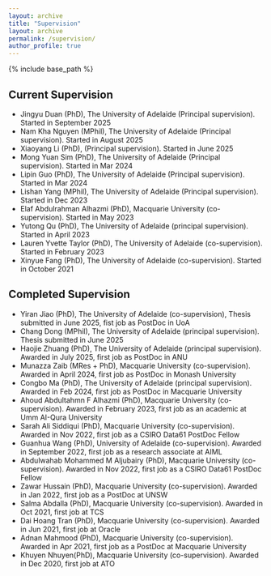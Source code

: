 ```yaml
---
layout: archive
title: "Supervision"
layout: archive
permalink: /supervision/
author_profile: true
---
```


{% include base_path %}


## Current Supervision
- Jingyu Duan (PhD), The University of Adelaide (Principal supervision). Started in September 2025
- Nam Kha Nguyen (MPhil), The University of Adelaide (Principal supervision). Started in August 2025
- Xiaoyang Li (PhD), (Principal supervision). Started in June 2025 
- Mong Yuan Sim (PhD), The University of Adelaide (Principal supervision). Started in Mar 2024
- Lipin Guo (PhD), The University of Adelaide (Principal supervision). Started in Mar 2024
- Lishan Yang (MPhil), The University of Adelaide (Principal supervision). Started in Dec 2023
- Elaf Abdulrahman Alhazmi (PhD), Macquarie University (co-supervision). Started in May 2023
- Yutong Qu (PhD), The University of Adelaide (principal supervision). Started in April 2023
- Lauren Yvette Taylor (PhD), The University of Adelaide (co-supervision). Started in February 2023
- Xinyue Fang (PhD), The University of Adelaide (co-supervision). Started in October 2021

## Completed Supervision
- Yiran Jiao (PhD), The University of Adelaide (co-supervision), Thesis submitted in June 2025, fist job as PostDoc in UoA
- Chang Dong (MPhil), The University of Adelaide (principal supervision). Thesis submitted in June 2025
- Haojie Zhuang (PhD), The University of Adelaide (principal supervision). Awarded in July 2025, first job as PostDoc in ANU
- Munazza Zaib (MRes + PhD), Macquarie University (co-supervision). Awarded in April 2024, first job as PostDoc in Monash University
- Congbo Ma (PhD), The University of Adelaide (principal supervision). Awarded in Feb 2024, first job as PostDoc in Macquarie University
-  Ahoud Abdultahmn F Alhazmi (PhD), Macquarie University (co-supervision). Awarded in February 2023, first job as an academic at Umm AI-Qura University
- Sarah Ali Siddiqui (PhD), Macquarie University (co-supervision). Awarded in Nov 2022, first job as a CSIRO Data61 PostDoc Fellow
- Guanhua Wang (PhD), University of Adelaide (co-supervision). Awarded in September 2022, first job as a research associate at AIML  
- Abdulwahab Mohammed M Aljubairy (PhD), Macquarie University (co-supervision). Awarded in Nov 2022, first job as a CSIRO Data61 PostDoc Fellow
- Zawar Hussain (PhD), Macquarie University (co-supervision). Awarded in Jan 2022, first job as a PostDoc at UNSW
- Salma Abdalla (PhD), Macquarie University (co-supervision). Awarded in Oct 2021, first job at TCS
- Dai Hoang Tran (PhD), Macquarie University (co-supervision). Awarded in Jun 2021, first job at Oracle
- Adnan Mahmood (PhD), Macquarie University (co-supervision). Awarded in Apr 2021, first job as a PostDoc at Macquarie University
- Khuyen Nhuyen(PhD), Macquarie University (co-supervision). Awarded in Dec 2020, first job at ATO
